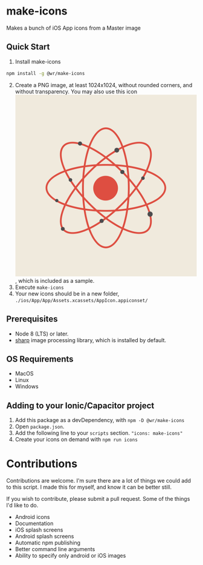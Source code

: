# make-icons
Makes a bunch of iOS App icons from a Master image

## Quick Start

1. Install make-icons
```sh
npm install -g @wr/make-icons
```

2. Create a PNG image, at least 1024x1024, without rounded corners, and without transparency. You may also use this icon ![sample image](icon.png), which is included as a sample.
3. Execute `make-icons`
4. Your new icons should be in a new folder, `./ios/App/App/Assets.xcassets/AppIcon.appiconset/`

## Prerequisites
- Node 8 (LTS) or later.
- [sharp](https://github.com/lovell/sharp) image processing library, which is installed by default.

## OS Requirements
- MacOS
- Linux
- Windows

## Adding to your Ionic/Capacitor project
1. Add this package as a devDependency, with `npm -D @wr/make-icons`
1. Open `package.json`.
1. Add the following line to your `scripts` section. `"icons: make-icons"`
1. Create your icons on demand with `npm run icons`

# Contributions
Contributions are welcome. I'm sure there are a lot of things we could add to this script. I made this for myself, and know it can be better still.

If you wish to contribute, please submit a pull request. Some of the things I'd like to do.

- Android icons
- Documentation
- iOS splash screens
- Android splash screens
- Automatic npm publishing
- Better command line arguments
- Ability to specify only android or iOS images